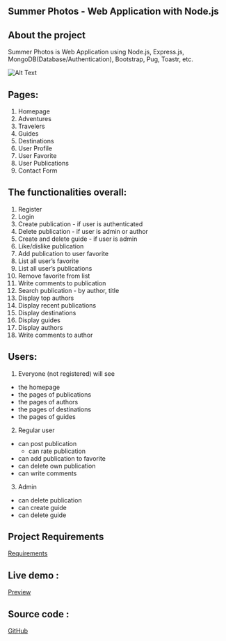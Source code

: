 ## Summer Photos - Web Application with Node.js

## About the project

Summer Photos is Web Application using Node.js, Express.js, MongoDB(Database/Authentication), Bootstrap, Pug, Toastr, etc.

![Alt Text](https://github.com/LoraMS/Node.js-Express.js/blob/master/SummerPhotos/public/images/video-to-gif(2).gif)

## Pages:

1.	Homepage
2.	Adventures
3.	Travelers
4.	Guides
5.	Destinations
6.	User Profile
7.	User Favorite
8.	User Publications
9.  Contact Form 

## The functionalities overall:

1.	Register
2.	Login	
3.	Create publication - if user is  authenticated
4.	Delete publication - if user is admin or author
5.  Create and delete guide - if user is  admin
6.	Like/dislike publication
7.	Add publication to user favorite
8.	List all user’s  favorite
9.  List all user’s publications
9.	Remove favorite from list
10.	Write comments to publication
11.	Search publication - by author, title
12.	Display top authors
13.	Display recent publications
14.	Display destinations
15.	Display guides
16.	Display authors
17.	Write comments to author

## Users: 

1.	Everyone (not registered) will see
  -	the homepage
  -	the pages of publications
  -	the pages of authors
  - the pages of destinations
  -	the pages of guides
2.	Regular user
  -	can post publication
	- can rate publication
  -	can add publication to favorite
  -	can delete own publication
  -	can write comments
3.	Admin
  - can delete publication
  - can create guide
  - can delete guide
  
  
## Project Requirements  
  
[Requirements](https://github.com/TelerikAcademy/Web-Applications-with-Node.js/tree/master/Course%20Project)  

## Live demo :

[Preview](https://summer-photos-89811.herokuapp.com/)

## Source code :

[GitHub](https://github.com/LoraMS/Node.js-Express.js/tree/master/SummerPhotos)


